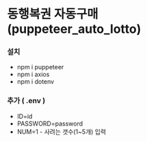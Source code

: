 # 동행복권 자동구매 (puppeteer_auto_lotto)

### 설치
- npm i puppeteer
- npm i axios
- npm i dotenv

### 추가 ( .env )
-  ID=id
-  PASSWORD=password
-  NUM=1 - 사려는 갯수(1~5개) 입력
